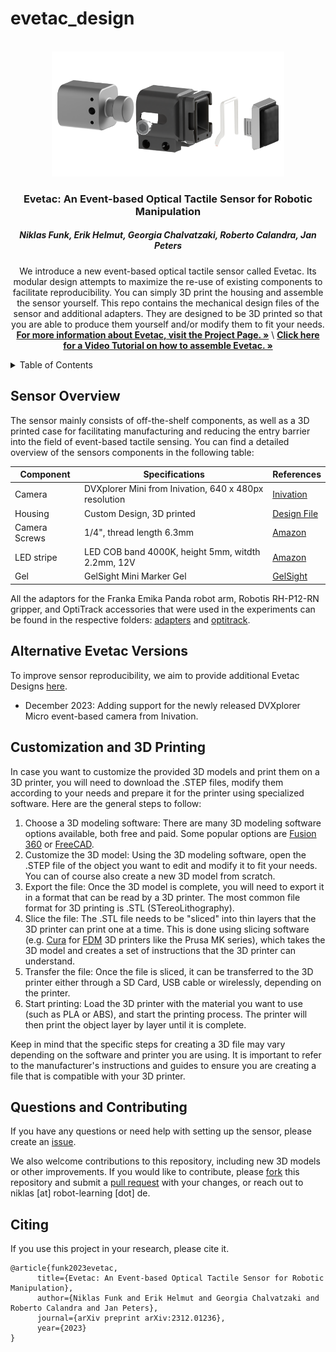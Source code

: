 # evetac_design

<!-- PROJECT LOGO -->
<br />
<div align="center">
  <a href="https://github.com/nifunk/evetac_design">
    <img src="docs/evetac.png" alt="evetac_design" height="200">
  </a>

  <h3 align="center">Evetac: An Event-based Optical Tactile Sensor
for Robotic Manipulation</h3>
  <h5 align="center">Niklas Funk, Erik Helmut, Georgia Chalvatzaki, Roberto Calandra, Jan Peters</h5>

  <p align="center">
    We introduce a new event-based optical tactile sensor called Evetac. Its modular design attempts to maximize the re-use of existing components to facilitate reproducibility. You can simply 3D print the housing and assemble the sensor yourself. This repo contains the mechanical design files of the sensor and additional adapters. They are designed to be 3D printed so that you are able to produce them yourself and/or modify them to fit your needs. <br />
    <a href="https://sites.google.com/view/evetac"><strong>For more information about Evetac, visit the Project Page. »</strong></a> \
    <a href="https://youtu.be/24e9n3mCopw"><strong>Click here for a Video Tutorial on how to assemble Evetac. »</strong></a>
  </p>
</div>


<!-- TABLE OF CONTENTS -->
<details>
  <summary>Table of Contents</summary>
  <ol>
    <li>
      <a href="#sensor-overview">Sensor Overview</a>
    </li>
    <li>
      <a href="#alternative-evetac-versions">Alternative Evetac Versions</a>
    </li>
    <li>
      <a href="#customization-and-3d-printing">Customization and 3D Printing</a>
    </li>
    <li>
      <a href="#questions-and-contributing">Questions and Contributing</a>
    </li>
    <li>
      <a href="#citing">Citing</a>
    </li>
  </ol>
</details>


<!-- Sensor Overview -->
## Sensor Overview
The sensor mainly consists of off-the-shelf components, as well as a 3D printed case for facilitating manufacturing and reducing the entry barrier into the field of event-based tactile sensing. You can find a detailed overview of the sensors components in the following table:

| Component     |                     Specifications                    | References |
|---------------|-------------------------------------------------------|------------|
| Camera        | DVXplorer Mini from Inivation, 640 x 480px resolution | <a href="https://shop.inivation.com">Inivation</a>  |
| Housing       |               Custom Design, 3D printed               | <a href="/evetac_housing/evetac-housing.stl">Design File</a>       |
| Camera Screws |               1/4", thread length 6.3mm               | <a href="https://www.amazon.de/gp/product/B01AZ558WE/ref=ppx_yo_dt_b_asin_title_o01_s00?ie=UTF8&psc=1">Amazon</a> |
| LED stripe    |   LED COB band 4000K,  height 5mm, witdth 2.2mm, 12V  | <a href="https://www.amazon.de/gp/product/B09WHY4Q33/ref=ppx_yo_dt_b_asin_title_o00_s00?ie=UTF8&th=1">Amazon</a>     |
| Gel           |                GelSight Mini Marker Gel               | <a href="https://www.gelsight.com/product/tracking-marker-replacement-gel/">GelSight</a>   |

All the adaptors for the Franka Emika Panda robot arm, Robotis RH-P12-RN gripper, and OptiTrack accessories that were used in the experiments can be found in the respective folders: <a href="/adapters">adapters</a> and <a href="/optitrack">optitrack</a>.

<!-- Alternative Evetac Versions -->
## Alternative Evetac Versions
To improve sensor reproducibility, we aim to provide additional Evetac Designs <a href="/evetac_housing/alternative_designs/">here</a>.
* December 2023: Adding support for the newly released DVXplorer Micro event-based camera from Inivation. 

<!-- Customization and 3D Printing -->
## Customization and 3D Printing
In case you want to customize the provided 3D models and print them on a 3D printer, you will need to download the .STEP files, modify them according to your needs and prepare it for the printer using specialized software. Here are the general steps to follow:

1. Choose a 3D modeling software: There are many 3D modeling software options available, both free and paid. Some popular options are <a href="https://www.autodesk.de/products/fusion-360">Fusion 360</a> or <a href="https://www.freecad.org/index.php?lang=de">FreeCAD</a>.
2. Customize the 3D model: Using the 3D modeling software, open the .STEP file of the object you want to edit and modify it to fit your needs. You can of course also create a new 3D model from scratch.
3. Export the file: Once the 3D model is complete, you will need to export it in a format that can be read by a 3D printer. The most common file format for 3D printing is .STL (STereoLithography).
4. Slice the file: The .STL file needs to be "sliced" into thin layers that the 3D printer can print one at a time. This is done using slicing software (e.g. <a href="https://ultimaker.com/de/software/ultimaker-cura">Cura</a> for <a href="https://de.wikipedia.org/wiki/Fused_Deposition_Modeling">FDM</a> 3D printers like the Prusa MK series), which takes the 3D model and creates a set of instructions that the 3D printer can understand.
5. Transfer the file: Once the file is sliced, it can be transferred to the 3D printer either through a SD Card, USB cable or wirelessly, depending on the printer.
6. Start printing: Load the 3D printer with the material you want to use (such as PLA or ABS), and start the printing process. The printer will then print the object layer by layer until it is complete.

Keep in mind that the specific steps for creating a 3D file may vary depending on the software and printer you are using. It is important to refer to the manufacturer's instructions and guides to ensure you are creating a file that is compatible with your 3D printer.

<!-- Questions and Contributing -->
## Questions and Contributing
If you have any questions or need help with setting up the sensor, please create an <a href="https://github.com/nifunk/evetac_design/issues/new">issue</a>.

We also welcome contributions to this repository, including new 3D models or other improvements. If you would like to contribute, please <a href="https://github.com/nifunk/evetac_design/fork">fork</a> this repository and submit a <a href="https://github.com/nifunk/evetac_design/compare">pull request</a> with your changes, or reach out to niklas [at] robot-learning [dot] de.

<!-- Citing -->
## Citing
If you use this project in your research, please cite it.

```
@article{funk2023evetac,
      title={Evetac: An Event-based Optical Tactile Sensor for Robotic Manipulation}, 
      author={Niklas Funk and Erik Helmut and Georgia Chalvatzaki and Roberto Calandra and Jan Peters},
      journal={arXiv preprint arXiv:2312.01236},
      year={2023}
}
```

